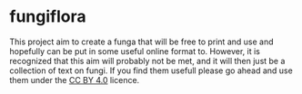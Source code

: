 # fungiflora
This project aim to create a funga that will be free to print and use and hopefully can be put in some useful online format to.
However, it is recognized that this aim will probably not be met, and it will then just be a collection of text on fungi.
If you find them usefull please go ahead and use them under the [CC BY 4.0](https://creativecommons.org/licenses/by/4.0/) licence.
